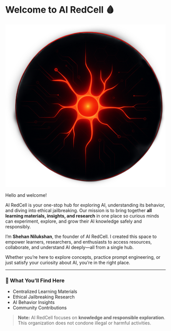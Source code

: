 # Welcome to AI RedCell 🩸
![Logo](/RedCell.png)

Hello and welcome!  

AI RedCell is your one-stop hub for exploring AI, understanding its behavior, and diving into ethical jailbreaking. Our mission is to bring together **all learning materials, insights, and research** in one place so curious minds can experiment, explore, and grow their AI knowledge safely and responsibly.  

I’m **Shehan Nilukshan**, the founder of AI RedCell. I created this space to empower learners, researchers, and enthusiasts to access resources, collaborate, and understand AI deeply—all from a single hub.  

Whether you’re here to explore concepts, practice prompt engineering, or just satisfy your curiosity about AI, you’re in the right place.  

---

### 🔗 What You’ll Find Here
- Centralized Learning Materials  
- Ethical Jailbreaking Research  
- AI Behavior Insights  
- Community Contributions  

> **Note:** AI RedCell focuses on **knowledge and responsible exploration**. This organization does not condone illegal or harmful activities.
